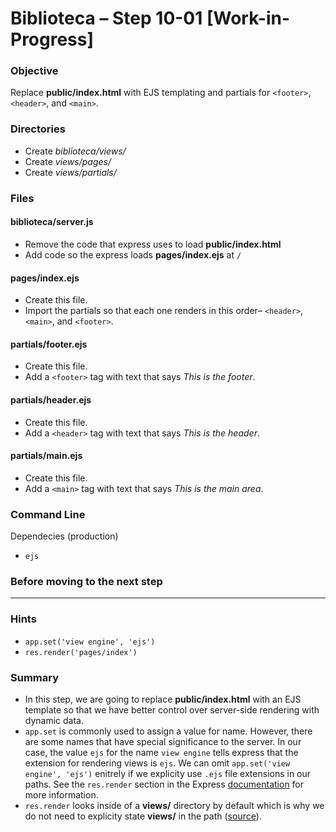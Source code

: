 # Biblioteca – Step 10-01 [Work-in-Progress]

### Objective
Replace **public/index.html** with EJS templating and partials for `<footer>`, `<header>`, and `<main>`.

### Directories
* Create _biblioteca/views/_
* Create _views/pages/_
* Create _views/partials/_

### Files
#### biblioteca/server.js
* Remove the code that express uses to load **public/index.html**
* Add code so the express loads **pages/index.ejs** at `/`

#### pages/index.ejs
* Create this file.
* Import the partials so that each one renders in this order– `<header>`, `<main>`, and `<footer>`.

#### partials/footer.ejs
* Create this file.
* Add a `<footer>` tag with text that says _This is the footer_.

#### partials/header.ejs
* Create this file.
* Add a `<header>` tag with text that says _This is the header_.

#### partials/main.ejs
* Create this file.
* Add a `<main>` tag with text that says _This is the main area_.


### Command Line
Dependecies (production)
* `ejs`

### Before moving to the next step

___

### Hints
* `app.set('view engine', 'ejs')`
* `res.render('pages/index')`

### Summary
* In this step, we are going to replace **public/index.html** with an EJS template so that we have better control over server-side rendering with dynamic data.
* `app.set` is commonly used to assign a value for name. However, there are some names that have special significance to the server. In our case, the value `ejs` for the name `view engine` tells express that the extension for rendering views is `ejs`. We can omit `app.set('view engine', 'ejs')` enitrely if we explicity use `.ejs` file extensions in our paths. See the `res.render` section in the Express [documentation](http://expressjs.com/en/4x/api.html) for more information.
* `res.render` looks inside of a **views/** directory by default which is why we do not need to explicity state **views/** in the path ([source](https://www.digitalocean.com/community/tutorials/how-to-use-ejs-to-template-your-node-application)).

